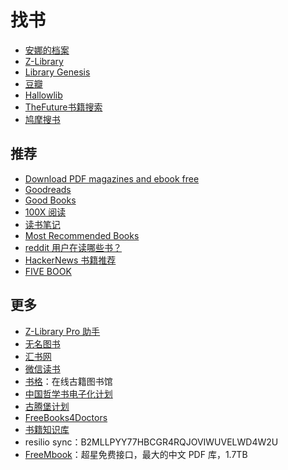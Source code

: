 # 找书

- [安娜的档案](https://zh.annas-archive.org/)
- [Z-Library](https://z-library.sk/)
- [Library Genesis](https://libgen.is/)
- [豆瓣](https://www.douban.com/)
- [Hallowlib](https://bk.hallowlib.org/)
- [TheFuture书籍搜索](https://ebooks.pages.dev/)
- [鸠摩搜书](https://www.jiumodiary.com/)

## 推荐

- [Download PDF magazines and ebook free](https://magazinelib.com/)
- [Goodreads](https://goodreads.com)
- [Good Books](https://www.goodbooks.io/)
- [100X 阅读](https://100x.nishuang.net/)
- [读书笔记](https://reading.geek-docs.com/)
- [Most Recommended Books](https://mostrecommendedbooks.com/)
- [reddit 用户在读哪些书？](https://www.redditreads.com/)
- [HackerNews 书籍推荐](https://hacker-recommended-books.vercel.app/category/0/all-time/page/0/0)
- [FIVE BOOK](https://fivebooks.com/)

## 更多

- [Z-Library Pro 助手](https://zlib.pro/)
- [无名图书](https://www.book123.info/)
- [汇书网](https://www.huibooks.com/)
- [微信读书](https://weread.qq.com/)
- [书格](https://new.shuge.org/)：在线古籍图书馆
- [中国哲学书电子化计划](https://ctext.org/zh)
- [古腾堡计划](http://www.gutenberg.org)
- [FreeBooks4Doctors](http://freebooks4doctors.com/)
- [书籍知识库](https://book.zhishikoo.com/)
- resilio sync：B2MLLPYY77HBCGR4RQJOVIWUVELWD4W2U
- [FreeMbook](https://freembook.com/)：超星免费接口，最大的中文 PDF 库，1.7TB
